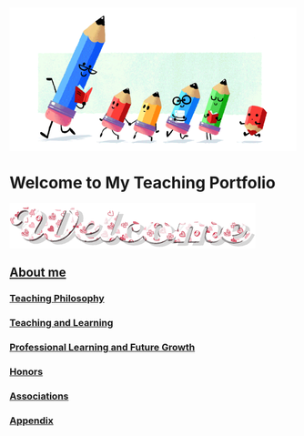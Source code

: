 <img src="teacher-gif.gif" align="center"/>

# Welcome to My Teaching Portfolio

<img src="welcome-19.gif" align="center"/>

## [About me](https://github.com/VictoriaChoy/About-me.github.io.git)

### [Teaching Philosophy](#teaching-philosophy-1)

### [Teaching and Learning](#teaching-and-learning-1)

### [Professional Learning and Future Growth](#professional-learning-and-future-growth-1)
  
### [Honors](#honors-1)
  
### [Associations](#associations-1)

### [Appendix](#appendix-1)


